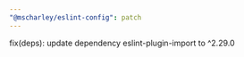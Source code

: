 ```yaml
---
"@mscharley/eslint-config": patch
---
```


fix(deps): update dependency eslint-plugin-import to ^2.29.0
